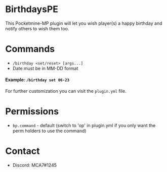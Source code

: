 # BirthdaysPE
This Pocketmine-MP plugin will let you wish player(s) a happy birthday and notify others to wish them too.

# Commands
 - `/birthday <set/reset> [args...]` 
 - Date must be in MM-DD format
 
 #### Example: `/birthday set 06-23` 
 For further customization you can visit the `plugin.yml` file.
 
# Permissions
 - `bp.command` - default (switch to 'op' in plugin.yml if you only want the perm holders to use the command)
 
# Contact
  - Discord: MCA7#1245
